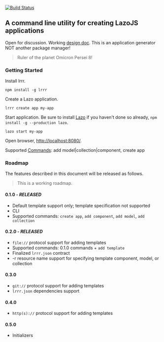 [![Build Status](https://travis-ci.org/jstrimpel/lrrr.svg?branch=master)](https://travis-ci.org/jstrimpel/lrrr)

## A command line utility for creating LazoJS applications

Open for discussion. Working [design doc](https://github.com/jstrimpel/lrrr/wiki/Design-Doc). 
This is an application generator NOT another package manager!

> Ruler of the planet Omicron Persei 8!

### Getting Started

Install lrrr.
```shell
npm install -g lrrr
```

Create a Lazo application.
```shell
lrrr create app my-app
```

Start application. Be sure to install [Lazo](https://github.com/walmartlabs/lazojs) if you haven't 
done so already, `npm install -g --production lazo`.
```shell
lazo start my-app
```

Open browser, [http://localhost:8080/](http://localhost:8080/).

Supported [Commands](https://github.com/jstrimpel/lrrr/wiki/Design-Doc#api): 
add model|collection|component, create app  

### Roadmap
The features described in this document will be released as follows.

> This is a working roadmap.

#### 0.1.0 - _*RELEASED*_

* Default template support only; template specification not supported
* CLI
* Supported commands: `create app`, `add component`, `add model`, `add collection`

#### 0.2.0 - _*RELEASED*_

* `file://` protocol support for adding templates
* Supported commands: 0.1.0 commands + `add template`
* Finalized `lrrr.json` contract
* -r resource name support for specifying template component, model, or collection

#### 0.3.0

* `git://` protocol support for adding templates
* `lrrr.json` dependencies support

#### 0.4.0

* `http(s)://` protocol support for adding templates

#### 0.5.0

* Initializers
